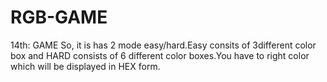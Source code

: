 # RGB-GAME
14th:
GAME
So, it is has 2 mode easy/hard.Easy consits of 3different color box and HARD consists of 6 different color boxes.You have to right color which will be displayed in HEX form.

